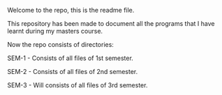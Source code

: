 Welcome to the repo, this is the readme file.

This repository has been made to document all the programs that I have learnt during my masters course.

Now the repo consists of directories:

SEM-1 - Consists of all files of 1st semester.

SEM-2 - Consists of all files of 2nd semester.

SEM-3 - Will consists of all files of 3rd semester.

